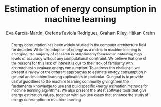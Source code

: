 ---
author: Eva García-Martín, Crefeda Faviola Rodrigues, Graham Riley, Håkan Grahn
journal: Journal of Parallel and Distributed Computing
title: "Estimation of energy consumption in machine learning"
year: 2019
doi: 10.1016/j.jpdc.2019.07.007
abstract: "Energy consumption has been widely studied in the computer architecture field for decades. While the adoption of energy as a metric in machine learning is emerging, the majority of research is still primarily focused on obtaining high levels of accuracy without any computational constraint. We believe that one of the reasons for this lack of interest is due to their lack of familiarity with approaches to evaluate energy consumption. To address this challenge, we present a review of the different approaches to estimate energy consumption in general and machine learning applications in particular. Our goal is to provide useful guidelines to the machine learning community giving them the fundamental knowledge to use and build specific energy estimation methods for machine learning algorithms. We also present the latest software tools that give energy estimation values, together with two use cases that enhance the study of energy consumption in machine learning."
bibtex: |-
  @article{garcia2019estimation,
    title={Estimation of energy consumption in machine learning},
    author={Garc{\'\i}a-Mart{\'\i}n, Eva and Rodrigues, Crefeda Faviola and Riley, Graham and Grahn, H{\aa}kan},
    journal={Journal of Parallel and Distributed Computing},
    volume={134},
    pages={75--88},
    year={2019},
    publisher={Elsevier}
  }
# image: "garciamartin-estimation.png"
tags:
  - ML Energy Estimation
  - Literature Review
annotation: |-
  The paper does an extensive literature review of the different techniques for estimating energy consumption in machine learning and deep learning software. It starts by reviewing existing energy usage estimation methods for general software: from software-level estimation with performance counters, simulation, or instruction-level estimation to hardware-level measurements. It also presents existing tools for measuring energy usage, like Intel RAPL or ARM Streamline.

  Next, they present how some of the previous techniques are being applied to the domain of machine learning. Most of these models focus on measuring different metrics from the neural network, from higher-level parameters, like the number of weights or layers in the network, to more fine-grained metrics, like the number of matrix multiplication operations or memory access count. The different metrics can be benchmarked to obtain the approximate energy used, and total energy is obtained by applying regression to the metrics collected.

  Finally, the paper presents two use cases. The first use case measures the difference in accuracy and energy consumption of concept drift, using RAPL through Intel Power Gadget. They compare VFDT, which cannot handle concept drift, and HAT, which can detect and compensate for it. They test both algorithms using two datasets, one without concept drift and another without concept drift. They find that HAT uses 11% more energy and obtains ~10% more accuracy in the concept drift dataset. However, HATdoes not present significant accuracy improvements over VFDT for the concept drift-free dataset, while keeping the same difference in energy usage.

  The second use case uses the SyNERGY approach to predict the energy usage of three different architectures of convolutional neural networks, MobileNet, Inception-v3, and DenseNet, with the first being more energy efficient. The SyNERGY approach prediction understimated the real energy consumption, with a relative accuracy of ~69%, but it correctly predicted the most efficient model.
show-thoughts: false
---